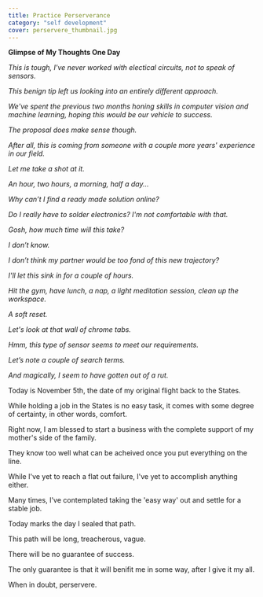 ```yaml
---
title: Practice Perserverance
category: "self development"
cover: perservere_thumbnail.jpg
---
```


**Glimpse of My Thoughts One Day**

_This is tough, I've never worked with electical circuits, not to speak of sensors._

_This benign tip left us looking into an entirely different approach._

_We've spent the previous two months honing skills in computer vision and machine learning, hoping this would be our vehicle to success._

_The proposal does make sense though._

_After all, this is coming from someone with a couple more years' experience in our field._

_Let me take a shot at it._

_An hour, two hours, a morning, half a day..._

_Why can’t I find a ready made solution online?_

_Do I really have to solder electronics? I'm not comfortable with that._

_Gosh, how much time will this take?_ 

_I don’t know._

_I don’t think my partner would be too fond of this new trajectory?_

_I'll let this sink in for a couple of hours._

_Hit the gym, have lunch, a nap, a light meditation session, clean up the workspace._

_A soft reset._

_Let's look at that wall of chrome tabs._

_Hmm, this type of sensor seems to meet our requirements._

_Let’s note a couple of search terms._

_And magically, I seem to have gotten out of a rut._

Today is November 5th, the date of my original flight back to the States.

While holding a job in the States is no easy task, it comes with some degree of certainty, in other words, comfort.

Right now, I am blessed to start a business with the complete support of my mother's side of the family.

They know too well what can be acheived once you put everything on the line.

While I've yet to reach a flat out failure, I've yet to accomplish anything either.

Many times, I've contemplated taking the 'easy way' out and settle for a stable job.

Today marks the day I sealed that path.

This path will be long, treacherous, vague.

There will be no guarantee of success.

The only guarantee is that it will benifit me in some way, after I give it my all.

When in doubt, perservere.
